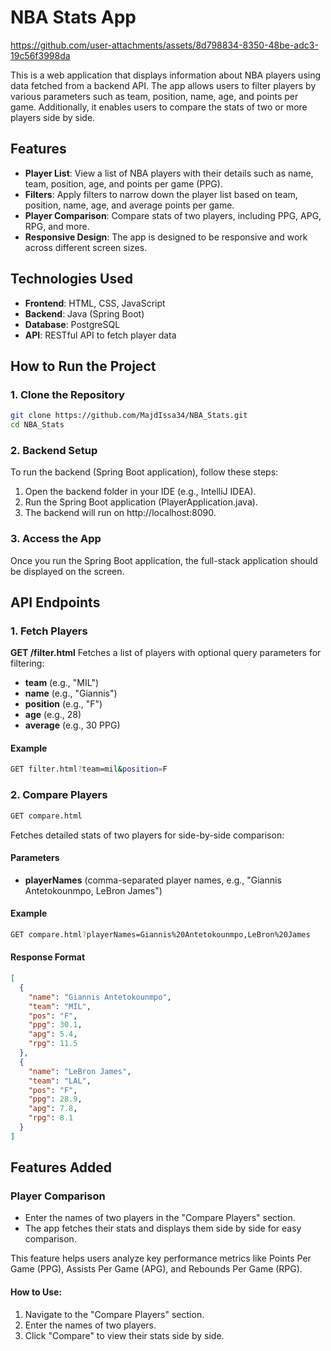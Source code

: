 # NBA Stats App

https://github.com/user-attachments/assets/8d798834-8350-48be-adc3-19c56f3998da

This is a web application that displays information about NBA players using data fetched from a backend API. The app allows users to filter players by various parameters such as team, position, name, age, and points per game. Additionally, it enables users to compare the stats of two or more players side by side.

## Features

- **Player List**: View a list of NBA players with their details such as name, team, position, age, and points per game (PPG).
- **Filters**: Apply filters to narrow down the player list based on team, position, name, age, and average points per game.
- **Player Comparison**: Compare stats of two players, including PPG, APG, RPG, and more.
- **Responsive Design**: The app is designed to be responsive and work across different screen sizes.

## Technologies Used
- **Frontend**: HTML, CSS, JavaScript
- **Backend**: Java (Spring Boot)
- **Database**: PostgreSQL
- **API**: RESTful API to fetch player data

## How to Run the Project

### 1. Clone the Repository
```bash
git clone https://github.com/MajdIssa34/NBA_Stats.git
cd NBA_Stats
```

### 2. Backend Setup
To run the backend (Spring Boot application), follow these steps:

1. Open the backend folder in your IDE (e.g., IntelliJ IDEA).
2. Run the Spring Boot application (PlayerApplication.java).
3. The backend will run on http://localhost:8090.

### 3. Access the App
Once you run the Spring Boot application, the full-stack application should be displayed on the screen.

## API Endpoints

### 1. Fetch Players
**GET /filter.html**
Fetches a list of players with optional query parameters for filtering:

- **team** (e.g., "MIL")
- **name** (e.g., "Giannis")
- **position** (e.g., "F")
- **age** (e.g., 28)
- **average** (e.g., 30 PPG)

#### Example
```bash
GET filter.html?team=mil&position=F
```

### 2. Compare Players
```bash
GET compare.html
```
Fetches detailed stats of two players for side-by-side comparison:

#### Parameters
- **playerNames** (comma-separated player names, e.g., "Giannis Antetokounmpo, LeBron James")

#### Example
```bash
GET compare.html?playerNames=Giannis%20Antetokounmpo,LeBron%20James
```

#### Response Format
```json
[
  {
    "name": "Giannis Antetokounmpo",
    "team": "MIL",
    "pos": "F",
    "ppg": 30.1,
    "apg": 5.4,
    "rpg": 11.5
  },
  {
    "name": "LeBron James",
    "team": "LAL",
    "pos": "F",
    "ppg": 28.9,
    "apg": 7.8,
    "rpg": 8.1
  }
]
```

## Features Added
### Player Comparison
- Enter the names of two players in the "Compare Players" section.
- The app fetches their stats and displays them side by side for easy comparison.

This feature helps users analyze key performance metrics like Points Per Game (PPG), Assists Per Game (APG), and Rebounds Per Game (RPG).

#### How to Use:
1. Navigate to the "Compare Players" section.
2. Enter the names of two players.
3. Click "Compare" to view their stats side by side.

